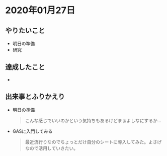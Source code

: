 # 2020年01月27日

## やりたいこと

- 明日の準備
- 研究

## 達成したこと

- 

## 出来事とふりかえり

- 明日の準備
  > こんな感じでいいのかという気持ちもあるけどまぁよしなにするか...
- GASに入門してみる
  > 最近流行りなのでちょっとだけ自分のシートに導入してみた。よさげなので活用していきたい。
